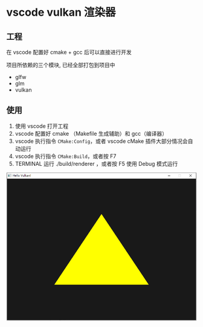 # vscode vulkan 渲染器

## 工程 

在 vscode 配置好 cmake + gcc 后可以直接进行开发

项目所依赖的三个模块, 已经全部打包到项目中

- glfw
- glm
- vulkan

## 使用

1. 使用 vscode 打开工程
2. vscode 配置好 cmake （Makefile 生成辅助）和 gcc（编译器）
3. vscode 执行指令 `CMake:Config`，或者 vscode cMake 插件大部分情况会自动运行 
4. vscode 执行指令 `CMake:Build`，或者按 F7
5. TERMINAL 运行 ./build/renderer ，或者按 F5 使用 Debug 模式运行

![](doc/HelloVulkan.png)